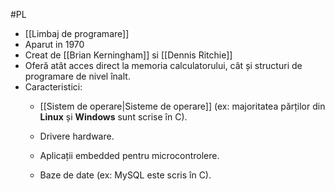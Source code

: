 #PL 

- [[Limbaj de programare]]
- Aparut in 1970
- Creat de [[Brian Kerningham]] si [[Dennis Ritchie]]
- Oferă atât acces direct la memoria calculatorului, cât și structuri de programare de nivel înalt.
- Caracteristici:
	- [[Sistem de operare|Sisteme de operare]] (ex: majoritatea părților din **Linux** și **Windows** sunt scrise în C).
    
	- Drivere hardware.
    
	- Aplicații embedded pentru microcontrolere.
    
	- Baze de date (ex: MySQL este scris în C).